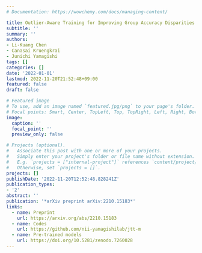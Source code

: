```yaml
---
# Documentation: https://wowchemy.com/docs/managing-content/

title: Outlier-Aware Training for Improving Group Accuracy Disparities
subtitle: ''
summary: ''
authors:
- Li-Kuang Chen
- Canasai Kruengkrai
- Junichi Yamagishi
tags: []
categories: []
date: '2022-01-01'
lastmod: 2022-11-20T21:52:48+09:00
featured: false
draft: false

# Featured image
# To use, add an image named `featured.jpg/png` to your page's folder.
# Focal points: Smart, Center, TopLeft, Top, TopRight, Left, Right, BottomLeft, Bottom, BottomRight.
image:
  caption: ''
  focal_point: ''
  preview_only: false

# Projects (optional).
#   Associate this post with one or more of your projects.
#   Simply enter your project's folder or file name without extension.
#   E.g. `projects = ["internal-project"]` references `content/project/deep-learning/index.md`.
#   Otherwise, set `projects = []`.
projects: []
publishDate: '2022-11-20T12:52:48.828241Z'
publication_types:
- '2'
abstract: ''
publication: '*arXiv preprint arXiv:2210.15183*'
links:
  - name: Preprint
    url: https://arxiv.org/abs/2210.15183
  - name: Codes
    url: https://github.com/nii-yamagishilab/jtt-m
  - name: Pre-trained models
    url: https://doi.org/10.5281/zenodo.7260028
---
```

